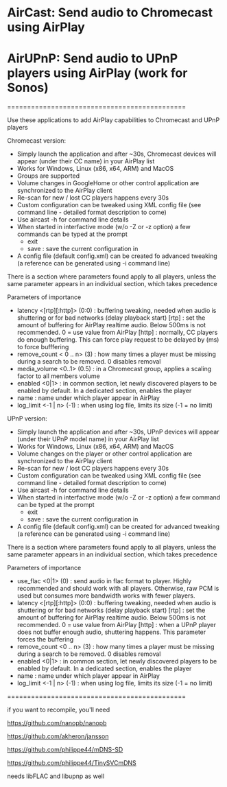 # AirCast: Send audio to Chromecast using AirPlay

# AirUPnP: Send audio to UPnP players using AirPlay (work for Sonos)

=============================================

Use these applications to add AirPlay capabilities to Chromecast and UPnP players

Chromecast version:
- Simply launch the application and after ~30s, Chromecast devices will appear (under their CC name) in your AirPlay list
- Works for Windows, Linux (x86, x64, ARM) and MacOS 
- Groups are supported
- Volume changes in GoogleHome or other control application are synchronized to the AirPlay client
- Re-scan for new / lost CC players happens every 30s
- Custom configuration can be tweaked using XML config file (see command line - detailed format description to come)
- Use aircast -h for command line details
- When started in interfactive mode (w/o -Z or -z option) a few commands can be typed at the prompt
	- exit
	- save <name> : save the current configuration in <name>
- A config file (default config.xml) can be created fo advanced tweaking (a reference can be generated using -i command line)

There is a <common> section where parameters found apply to all players, unless the same parameter appears in an individual section, which takes precedence

Parameters of importance

- latency <[rtp][:http]> (0:0)	: buffering tweaking, needed when audio is shuttering or for bad networks (delay playback start)
	[rtp] 	: set the amount of buffering for AirPlay realtime audio. Below 500ms is not recommended. 0 = use value from AirPlay
	[http]	: normally, CC players do enough buffering. This can force play request to be delayed by (ms) to force bufffering
- remove_count < 0 .. n> (3)	: how many times a player must be missing during a search to be removed. 0 disables removal
- media_volume	<0..1> (0.5)	: in a Chromecast group, applies a scaling factor to all members volume
- enabled <0|1>			: in common section, let newly discovered players to be enabled by default. In a dedicated section, enables the player
- name 				: name under which player appear in AirPlay 
- log_limit <-1 | n> (-1)	: when using log file, limits its size (-1 = no limit)

UPnP version:
- Simply launch the application and after ~30s, UPnP devices will appear (under their UPnP model name) in your AirPlay list
- Works for Windows, Linux (x86, x64, ARM) and MacOS 
- Volume changes on the player or other control application are synchronized to the AirPlay client
- Re-scan for new / lost CC players happens every 30s
- Custom configuration can be tweaked using XML config file (see command line - detailed format description to come)
- Use aircast -h for command line details
- When started in interfactive mode (w/o -Z or -z option) a few command can be typed at the prompt
	- exit
	- save <name> : save the current configuration in <name>
- A config file (default config.xml) can be created for advanced tweaking (a reference can be generated using -i command line)

There is a <common> section where parameters found apply to all players, unless the same parameter appears in an individual section, which takes precedence

Parameters of importance

- use_flac <0|1> (0)		: send audio in flac format to player. Highly recommended and should work with all players. Otherwise, raw PCM is used but consumes more bandwidth works with fewer players.
- latency <[rtp][:http]> (0:0)	: buffering tweaking, needed when audio is shuttering or for bad networks (delay playback start)
	[rtp] 	: set the amount of buffering for AirPlay realtime audio. Below 500ms is not recommended. 0 = use value from AirPlay
	[http]	: when a UPnP player does not buffer enough audio, shuttering happens. This parameter forces the buffering
- remove_count <0 .. n> (3)	: how many times a player must be missing during a search to be removed. 0 disables removal
- enabled <0|1>			: in common section, let newly discovered players to be enabled by default. In a dedicated section, enables the player
- name 				: name under which player appear in AirPlay 
- log_limit <-1 | n> (-1)	: when using log file, limits its size (-1 = no limit)

=============================================

if you want to recompile, you'll need

https://github.com/nanopb/nanopb

https://github.com/akheron/jansson

https://github.com/philippe44/mDNS-SD

https://github.com/philippe44/TinySVCmDNS

needs libFLAC and libupnp as well

